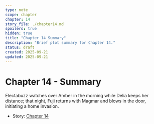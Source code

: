 ```yaml
---
type: note
scope: chapter
chapter: 14
story_file: ./chapter14.md
spoilers: true
hidden: true
title: "Chapter 14 Summary"
description: "Brief plot summary for Chapter 14."
status: draft
created: 2025-09-21
updated: 2025-09-21
---
```


# Chapter 14 - Summary

Electabuzz watches over Amber in the morning while Delia keeps her distance; that night, Fuji returns with Magmar and blows in the door, initiating a home invasion.

- Story: [Chapter 14](./chapter14.md)



